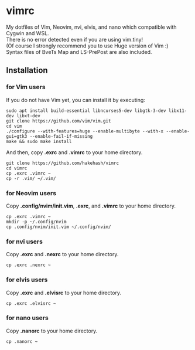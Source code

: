 # vimrc
My dotfiles of Vim, Neovim, nvi, elvis, and nano which compatible with Cygwin and WSL.  
There is no error detected even if you are using vim.tiny!  
(Of course I strongly recommend you to use Huge version of Vim :)  
Syntax files of BveTs Map and LS-PrePost are also included.

## Installation
### for Vim users
If you do not have Vim yet, you can install it by executing:

    sudo apt install build-essential libncurses5-dev libgtk-3-dev libx11-dev libxt-dev
    git clone https://github.com/vim/vim.git
    cd vim
    ./configure --with-features=huge --enable-multibyte --with-x --enable-gui=gtk3 --enable-fail-if-missing
    make && sudo make install

And then, copy **.exrc** and **.vimrc** to your home directory.

    git clone https://github.com/hakehash/vimrc
    cd vimrc
    cp .exrc .vimrc ~
    cp -r .vim/ ~/.vim/

### for Neovim users
Copy **.config/nvim/init.vim**, **.exrc**, and **.vimrc** to your home directory.

    cp .exrc .vimrc ~
    mkdir -p ~/.config/nvim
    cp .config/nvim/init.vim ~/.config/nvim/

### for nvi users
Copy **.exrc** and **.nexrc** to your home directory.

    cp .exrc .nexrc ~

### for elvis users
Copy **.exrc** and **.elvisrc** to your home directory.

    cp .exrc .elvisrc ~

### for nano users
Copy **.nanorc** to your home directory.

    cp .nanorc ~

